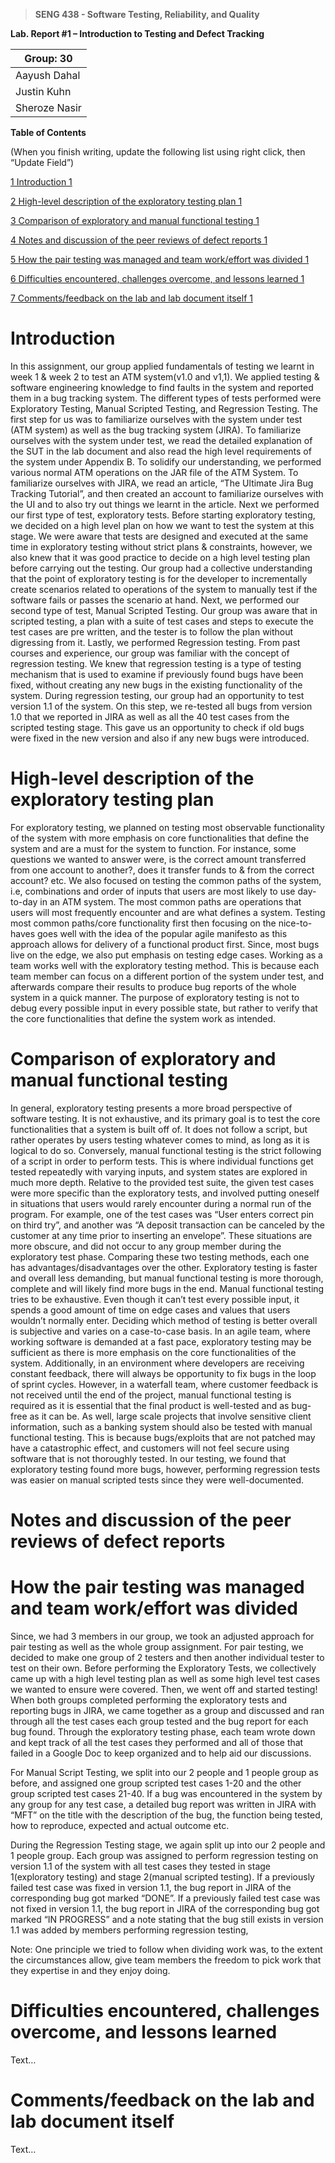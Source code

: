 >   **SENG 438 - Software Testing, Reliability, and Quality**

**Lab. Report \#1 – Introduction to Testing and Defect Tracking**

| Group: 30      |
|-----------------|
| Aayush Dahal                |   
| Justin Kuhn              |   
| Sheroze Nasir               |   


**Table of Contents**

(When you finish writing, update the following list using right click, then
“Update Field”)

[1 Introduction	1](#_Toc439194677)

[2 High-level description of the exploratory testing plan	1](#_Toc439194678)

[3 Comparison of exploratory and manual functional testing	1](#_Toc439194679)

[4 Notes and discussion of the peer reviews of defect reports	1](#_Toc439194680)

[5 How the pair testing was managed and team work/effort was
divided	1](#_Toc439194681)

[6 Difficulties encountered, challenges overcome, and lessons
learned	1](#_Toc439194682)

[7 Comments/feedback on the lab and lab document itself	1](#_Toc439194683)

# Introduction

In this assignment, our group applied fundamentals of testing we learnt in week 1 & week 2 to test an ATM system(v1.0 and v1,1). We applied testing & software engineering knowledge to find faults in the system and reported them in a bug tracking system. The different types of tests performed were Exploratory Testing, Manual Scripted Testing, and Regression Testing. The first step for us was to familiarize ourselves with the system under test (ATM system) as well as the bug tracking system (JIRA).  To familiarize ourselves with the system under test, we read the detailed explanation of the SUT in the lab document and also read the high level requirements of the system under Appendix B. To solidify our understanding, we performed various normal ATM operations on the JAR file of the ATM System. To familiarize ourselves with JIRA, we read an article, “The Ultimate Jira Bug Tracking Tutorial”, and then created an account to familiarize ourselves with the UI and to also try out things we learnt in the article.  Next we performed our first type of test, exploratory tests. Before starting exploratory testing, we decided on a high level plan on how we want to test the system at this stage. We were aware that tests are designed and executed at the same time in exploratory testing without strict plans & constraints, however, we also knew that it was good practice to decide on a high level testing plan before carrying out the testing. Our group had a collective understanding that the point of exploratory testing is for the developer to incrementally create scenarios related to operations of the system to manually test if the software fails or passes the scenario at hand. Next, we performed our second type of test, Manual Scripted Testing. Our group was aware that in scripted testing, a plan with a suite of test cases and steps to execute the test cases are pre written, and the tester is to follow the plan without digressing from it. Lastly, we performed Regression testing. From past courses and experience, our group was familiar with the concept of regression testing. We knew that regression testing is a type of testing mechanism that is used to examine if previously found bugs have been fixed, without creating any new bugs in the existing functionality of the system. During regression testing, our group had an opportunity to test version 1.1 of the system. On this step, we re-tested all bugs from version 1.0 that we reported in JIRA as well as all the 40 test cases from the scripted testing stage. This gave us an opportunity to check if old bugs were fixed in the new version and also if any new bugs were introduced.

# High-level description of the exploratory testing plan

For exploratory testing, we planned on testing most observable functionality of the system with more emphasis on core functionalities that define the system and are a must for the system to function. For instance, some questions we wanted to answer were, is the correct amount transferred from one account to another?, does it transfer funds to & from the correct account? etc. We also focused on testing the common paths of the system, i.e, combinations and order of inputs that users are most likely to use day-to-day in an ATM system. The most common paths are operations that users will most frequently encounter and are what defines a system. Testing most common paths/core functionality first then focusing on the nice-to-haves goes well with the idea of the popular agile manifesto as this approach allows for delivery of a functional product first. Since, most bugs live on the edge, we also put emphasis on testing edge cases. Working as a team works well with the exploratory testing method. This is because each team member can focus on a different portion of the system under test, and afterwards compare their results to produce bug reports of the whole system in a quick manner. The purpose of exploratory testing is not to debug every possible input in every possible state, but rather to verify that the core functionalities that define the system work as intended.

# Comparison of exploratory and manual functional testing

In general, exploratory testing presents a more broad perspective of software testing. It is not exhaustive, and its primary goal is to test the core functionalities that a system is built off of. It does not follow a script, but rather operates by users testing whatever comes to mind, as long as it is logical to do so. Conversely, manual functional testing is the strict following of a script in order to perform tests. This is where individual functions get tested repeatedly with varying inputs, and system states are explored in much more depth. Relative to the provided test suite, the given test cases were more specific than the exploratory tests, and involved putting oneself in situations that users would rarely encounter during a normal run of the program. For example, one of the test cases was “User enters correct pin on third try”, and another was “A deposit transaction can be canceled by the customer at any time prior to inserting an envelope”. These situations are more obscure, and did not occur to any group member during the exploratory test phase. Comparing these two testing methods, each one has advantages/disadvantages over the other. Exploratory testing is faster and overall less demanding, but manual functional testing is more thorough, complete and will likely find more bugs in the end. Manual functional testing tries to be exhaustive. Even though it can’t test every possible input, it spends a good amount of time on edge cases and values that users wouldn’t normally enter. Deciding which method of testing is better overall is subjective and varies on a case-to-case basis. In an agile team, where working software is demanded at a fast pace, exploratory testing may be sufficient as there is more emphasis on the core functionalities of the system. Additionally, in an environment where developers are receiving constant feedback, there will always be opportunity to fix bugs in the loop of sprint cycles. However, in a waterfall team, where customer feedback is not received until the end of the project, manual functional testing is required as it is essential that the final product is well-tested and as bug-free as it can be. As well, large scale projects that involve sensitive client information, such as a banking system should also be tested with manual functional testing. This is because bugs/exploits that are not patched may have a catastrophic effect, and customers will not feel secure using software that is not thoroughly tested. In our testing, we found that exploratory testing found more bugs, however, performing regression tests was easier on manual scripted tests since they were well-documented. 

# Notes and discussion of the peer reviews of defect reports


# How the pair testing was managed and team work/effort was divided 

Since, we had 3 members in our group, we took an adjusted approach for pair testing as well as the whole group assignment. For pair testing, we decided to make one group of 2 testers and then another individual tester to test on their own. Before performing the Exploratory Tests, we collectively came up with a high level testing plan as well as some high level test cases we wanted to ensure were covered. Then, we went off and started testing! When both groups completed performing the exploratory tests and reporting bugs in JIRA, we came together as a group and discussed and ran through all the test cases each group tested and the bug report for each bug found. Through the exploratory testing phase, each team wrote down and kept track of all the test cases they performed and all of those that failed in a Google Doc to keep organized and to help aid our discussions.

For Manual Script Testing, we split into our 2 people and 1 people group as before, and assigned one group scripted test cases 1-20 and the other group scripted test cases 21-40. If a bug was encountered in the system by any group for any test case, a detailed bug report was written in JIRA with “MFT” on the title with the description of the bug, the function being tested, how to reproduce, expected and actual outcome etc. 

During the Regression Testing stage, we again split up into our 2 people and 1 people group. Each group was assigned to perform regression testing on version 1.1 of the system with all test cases they tested in stage 1(exploratory testing) and stage 2(manual scripted testing). If a previously failed test case was fixed in version 1.1, the bug report in JIRA of the corresponding bug got marked “DONE”. If a previously failed test case was not fixed in version 1.1, the bug report in JIRA of the corresponding bug got marked “IN PROGRESS” and a note stating that the bug still exists in version 1.1 was added by members performing regression testing,

Note: One principle we tried to follow when dividing work was, to the extent the circumstances allow, give team members the freedom to pick work that they expertise in and they enjoy doing.

# Difficulties encountered, challenges overcome, and lessons learned

Text…

# Comments/feedback on the lab and lab document itself

Text…
